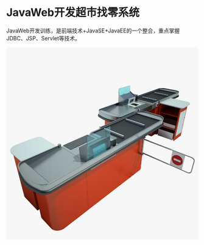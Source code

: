 # JavaWeb开发超市找零系统

JavaWeb开发训练，是前端技术+JavaSE+JavaEE的一个整合，重点掌握JDBC、JSP、Servlet等技术。

![](images/checkout.jpg)

